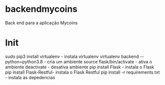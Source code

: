 # backendmycoins
Back end para a aplicação Mycoins

# Init
sudo pip3 install virtualenv  - instala virtualenv
virtualenv backend --python=python3.8 - cria um ambiente
source flask/bin/activate  - ativa o ambiente
deactivate - desativa ambiente
pip install Flask - instala o Flask
pip install Flask-Restful- instala o Flask Restful
pip install -r requirements.txt - instala as depedencias 

[comment]: <> (http://127.0.0.1:5000/coins)